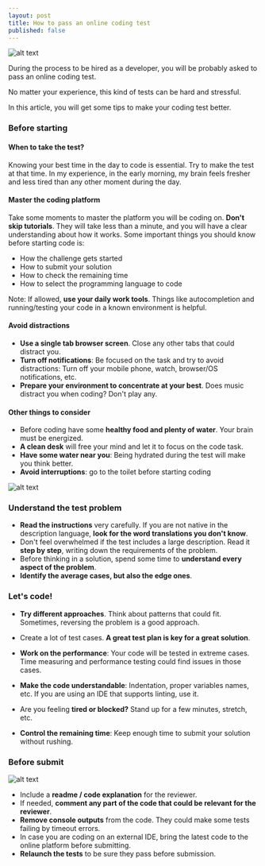 ```yaml
---
layout: post
title: How to pass an online coding test
published: false
---
```


![alt text](https://source.unsplash.com/rgrZVTjuuPw/ "")

During the process to be hired as a developer, you will be probably asked to pass an online coding test.

No matter your experience, this kind of tests can be hard and stressful.

In this article, you will get some tips to make your coding test better.

### Before starting

#### When to take the test?
Knowing your best time in the day to code is essential. Try to make the test at that time.
In my experience, in the early morning, my brain feels fresher and less tired than any other moment during the day.

#### Master the coding platform

Take some moments to master the platform you will be coding on.
**Don't skip tutorials**. They will take less than a minute, and you will have a clear understanding about how it works.
Some important things you should know before starting code is:
- How the challenge gets started
- How to submit your solution
- How to check the remaining time
- How to select the programming language to code

Note: If allowed, **use your daily work tools**. Things like autocompletion and running/testing your code in a known environment is helpful.

#### Avoid distractions
- **Use a single tab browser screen**. Close any other tabs that could distract you.
- **Turn off notifications**: Be focused on the task and try to avoid distractions: Turn off your mobile phone, watch, browser/OS notifications, etc.
- **Prepare your environment to concentrate at your best**. Does music distract you when coding? Don't play any.

#### Other things to consider
- Before coding have some **healthy food and plenty of water**. Your brain must be energized.
- **A clean desk** will free your mind and let it to focus on the code task.
- **Have some water near you**: Being hydrated during the test will make you think better.
- **Avoid interruptions**: go to the toilet before starting coding

![alt text](https://source.unsplash.com/s9CC2SKySJM/ "")

### Understand the test problem

- **Read the instructions** very carefully. If you are not native in the description language, **look for the word translations you don't know**.
- Don't feel overwhelmed if the test includes a large description. Read it **step by step**, writing down the requirements of the problem.
- Before thinking in a solution, spend some time to **understand every aspect of the problem**.
- **Identify the average cases, but also the edge ones**.

### Let's code!

- **Try different approaches**. Think about patterns that could fit. Sometimes, reversing the problem is a good approach.
- Create a lot of test cases. **A great test plan is key for a great solution**.
- **Work on the performance**: Your code will be tested in extreme cases. Time measuring and performance testing could find issues in those cases.
- **Make the code understandable**: Indentation, proper variables names, etc. If you are using an IDE that supports linting, use it.

- Are you feeling **tired or blocked?** Stand up for a few minutes, stretch, etc.
- **Control the remaining time**: Keep enough time to submit your solution without rushing.

### Before submit

![alt text](https://source.unsplash.com/9EUwYOG3MVQ/ "")

- Include a **readme / code explanation** for the reviewer.
- If needed, **comment any part of the code that could be relevant for the reviewer**.
- **Remove console outputs** from the code. They could make some tests failing by timeout errors.
- In case you are coding on an external IDE, bring the latest code to the online platform before submitting.
- **Relaunch the tests** to be sure they pass before submission.

